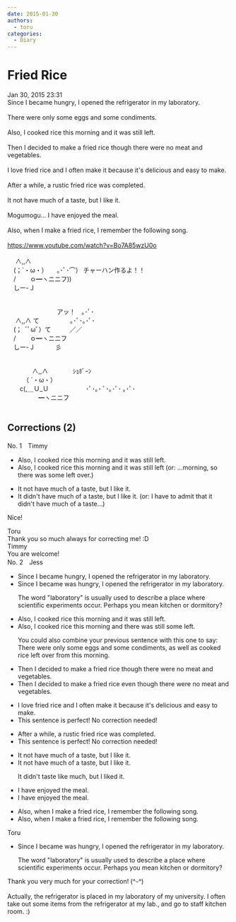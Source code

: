 ```yaml
---
date: 2015-01-30
authors:
  - toru
categories:
  - Diary
---
```


<h1 id="subject_show">Fried Rice</h1>
<div class="date">Jan 30, 2015 23:31</div>
<div id="post"><div id="body_show_ori">
Since I became hungry, I opened the refrigerator in my laboratory. <br/><br/>There were only some eggs and some condiments.<br/><br/>Also, I cooked rice this morning and it was still left.<br/><br/>Then I decided to make a fried rice though there were no meat and vegetables.<br/><br/>I love fried rice and I often make it because it's delicious and easy to make.<br/><br/>After a while, a rustic fried rice was completed. <br/><br/>It not have much of a taste, but I like it.<br/><br/>Mogumogu... I have enjoyed the meal.<br/><br/>Also, when I make a fried rice, I remember the following song.<br/><br/><a href="https://www.youtube.com/watch?v=Bo7A85wzU0o" target="_blank">https://www.youtube.com/watch?v=Bo7A85wzU0o</a><br/><br/>　 ∧,,∧<br/>　(；`・ω・）　　｡･ﾟ･⌒） チャーハン作るよ！！<br/>　/　　 ｏ━ヽニニフ))<br/>　しー-Ｊ<br/><br/><br/>　　　　　　　　アッ！　｡･ﾟ･<br/>　 ∧,,∧ て　　　　　｡･ﾟ･｡･ﾟ･<br/>　(； ´ﾟωﾟ）て　　　／／<br/>　/　　 ｏ━ヽニニフ<br/>　しー-Ｊ　　 　彡<br/><br/><br/>　　　　∧,,∧　　　　ｼｮﾎﾞｰﾝ<br/>　　　（ ´・ω・）<br/>　　c(,＿Ｕ_Ｕ　　　　　　･ﾟ･｡･ ﾟ･｡･ﾟ･ ｡･ﾟ･<br/>　　　　　━ヽニニフ<br/><br/>
</div></div>

<!-- more -->


## Corrections (2)
<div id="block"><div class="first_name"> No. 1　<span class="just_name">Timmy</span></div><div id="block2">
<ul class="correction_field">
<li class="incorrect">Also, I cooked rice this morning and it was still left.</li>
<li class="corrected correct">
Also, I cooked rice this morning and it was still left (or: ...morning, so there was some left over.)
</li>
</ul>
<ul class="correction_field">
<li class="incorrect">It not have much of a taste, but I like it.</li>
<li class="corrected correct">
It <span class="f_blue">didn't</span> have much of a taste, but I like it. (or: I have to admit that it didn't have much of a taste...)
</li>
</ul>
<p class="comment_small">
 Nice!
</p>

</div><div class="name"><span class="just_name">Toru</span><br>
Thank you so much always for correcting me! :D
</div>
<div class="name"><span class="just_name">Timmy</span><br>
You are welcome!
</div>
</div>
<div id="block"><div class="first_name"> No. 2　<span class="just_name">Jess</span></div><div id="block2">
<ul class="correction_field">
<li class="incorrect">Since I became hungry, I opened the refrigerator in my laboratory.</li>
<li class="corrected correct">
Since I <span class="sline">became</span> was hungry, I opened the refrigerator in my <span class="f_red">laboratory</span>.
<p class="correction_comment">The word "laboratory" is usually used to describe a place where scientific experiments occur. Perhaps you mean kitchen or dormitory?</p>
</li>
</ul>
<ul class="correction_field">
<li class="incorrect">Also, I cooked rice this morning and it was still left.</li>
<li class="corrected correct">
Also, I cooked rice this morning and there was still some left.
<p class="correction_comment">You could also combine your previous sentence with this one to say: There were only some eggs and some condiments, as well as cooked rice left over from this morning.</p>
</li>
</ul>
<ul class="correction_field">
<li class="incorrect">Then I decided to make a fried rice though there were no meat and vegetables.</li>
<li class="corrected correct">
Then I decided to make <span class="sline">a</span> fried rice <span class="f_red">even</span> though there were no meat and vegetables.
</li>
</ul>
<ul class="correction_field">
<li class="incorrect">I love fried rice and I often make it because it's delicious and easy to make.</li>
<li class="corrected perfect">This sentence is perfect! No correction needed!</li>
</ul>
<ul class="correction_field">
<li class="incorrect">After a while, a rustic fried rice was completed.</li>
<li class="corrected perfect">This sentence is perfect! No correction needed!</li>
</ul>
<ul class="correction_field">
<li class="incorrect">It not have much of a taste, but I like it.</li>
<li class="corrected correct">
It not have much of a taste, but I <span class="f_red">like</span> it.
<p class="correction_comment">It didn't taste like much, but I liked it.</p>
</li>
</ul>
<ul class="correction_field">
<li class="incorrect">I have enjoyed the meal.</li>
<li class="corrected correct">
I <span class="sline">have</span> enjoyed the meal.
</li>
</ul>
<ul class="correction_field">
<li class="incorrect">Also, when I make a fried rice, I remember the following song.</li>
<li class="corrected correct">
Also, when I make<span class="sline"> a</span> fried rice, I remember the following song.
</li>
</ul>
</div><div class="name"><span class="just_name">Toru</span><br><div class="quote_field"><ul class="correction_field">
<li class="corrected correct">
Since I <span class="sline">became</span> was hungry, I opened the refrigerator in my <span class="f_red">laboratory</span>.
<p class="correction_comment">
The word "laboratory" is usually used to describe a place where scientific experiments occur. Perhaps you mean kitchen or dormitory?
</p>
</li>
</ul></div>
Thank you very much for your correction! (^-^)<br/><br/>Actually, the refrigerator is placed in my laboratory of my university. I often take out some items from the refrigerator at my lab., and go to staff kitchen room. :)
</div>
</div>
